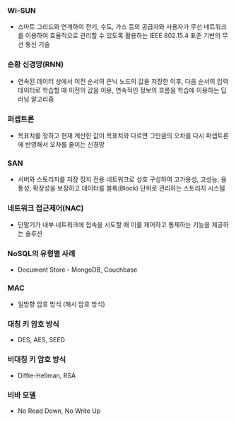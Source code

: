 ### Wi-SUN

- 스마트 그리드와 연계하여 전기, 수도, 가스 등의 공급자와 사용자가 무선 네트워크를 이용하여 효율적으로 관리할 수 있도록 활용하는 IEEE 802.15.4 표준 기반의 무선 통신 기술

### 순환 신경망(RNN)

- 연속된 데이터 상에서 이전 순서의 은닉 노드의 값을 저장한 이후, 다음 순서의 입력 데이터로 학습할 때 이전의 값을 이용, 연속적인 정보의 흐름을 학습에 이용하는 딥러닝 알고리즘

### 퍼셉트론

- 목표치를 정하고 현재 계산한 값이 목표치와 다르면 그만큼의 오차를 다시 퍼셉트론에 반영해서 오차를 줄이는 신경망

### SAN

- 서버와 스토리지를 저장 장치 전용 네트워크로 상호 구성하여 고가용성, 고성능, 융통성, 확장성을 보장하고 데이터를 블록(Block) 단위로 관리하는 스토리지 시스템

### 네트워크 접근제어(NAC)

- 단말기가 내부 네트워크에 접속을 시도할 때 이를 제어하고 통제하는 기능을 제공하는 솔루션

### NoSQL의 유형별 사례

- Document Store - MongoDB, Couchbase

### MAC

- 일방향 암호 방식 (해시 암호 방식)

### 대칭 키 암호 방식

- DES, AES, SEED

### 비대칭 키 암호 방식

- Diffie-Hellman, RSA

### 비바 모델

- No Read Down, No Write Up
